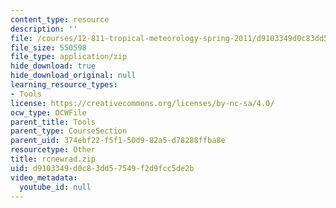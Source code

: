 ```yaml
---
content_type: resource
description: ''
file: /courses/12-811-tropical-meteorology-spring-2011/d9103349d0c83dd57549f2d9fcc5de2b_rcnewrad.zip
file_size: 550598
file_type: application/zip
hide_download: true
hide_download_original: null
learning_resource_types:
- Tools
license: https://creativecommons.org/licenses/by-nc-sa/4.0/
ocw_type: OCWFile
parent_title: Tools
parent_type: CourseSection
parent_uid: 374ebf22-f5f1-50d9-82a5-d78288ffba8e
resourcetype: Other
title: rcnewrad.zip
uid: d9103349-d0c8-3dd5-7549-f2d9fcc5de2b
video_metadata:
  youtube_id: null
---
```

